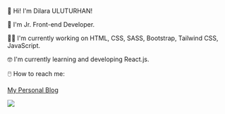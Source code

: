 :wave: Hi! I'm Dilara ULUTURHAN!

:rocket: I'm Jr. Front-end Developer.

:woman_technologist: I'm currently working on HTML, CSS, SASS, Bootstrap, Tailwind CSS, JavaScript.

:nerd_face: I'm currently learning and developing React.js.

:computer_mouse: How to reach me: 

[My Personal Blog](https://dilarauluturhan.github.io/dilarauluturhan/)

![](https://user-images.githubusercontent.com/120499369/229237129-d35d9b2d-8799-4a67-9796-e0a29b15fc2f.jpg)
